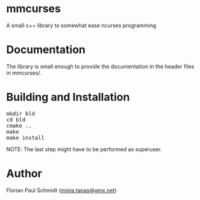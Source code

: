 # mmcurses

A small c++ library to somewhat ease ncurses programming

# Documentation

The library is small enough to provide the documentation in the header files in mmcurses/.

# Building and Installation

<pre>
mkdir bld
cd bld
cmake ..
make
make install
</pre>

NOTE: The last step might have to be performed as superuser.

# Author

Florian Paul Schmidt (mista.tapas@gmx.net)